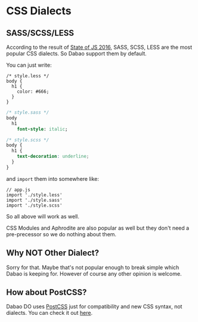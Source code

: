 # CSS Dialects

## SASS/SCSS/LESS

According to the result of [State of JS 2016](https://stateofjs.com/2016/css/), SASS, SCSS, LESS are the most popular CSS dialects. So Dabao support them by default.

You can just write:

``` less
/* style.less */
body {
  h1 {
    color: #666;
  }
}
```

``` sass
/* style.sass */
body
  h1
    font-style: italic;
```

``` scss
/* style.scss */
body {
  h1 {
    text-decoration: underline;
  }
}
```

and `import` them into somewhere like:

```
// app.js
import './style.less'
import './style.sass'
import './style.scss'
```

So all above will work as well.

CSS Modules and Aphrodite are also popular as well but they don't need a pre-precessor so we do nothing about them.

## Why NOT Other Dialect?

Sorry for that. Maybe that's not popular enough to break simple which Dabao is keeping for. However of course any other opinion is welcome.

## How about PostCSS?

Dabao DO uses [PostCSS](http://postcss.org) just for compatibility and new CSS syntax, not dialects. You can check it out [here](./css.md).

